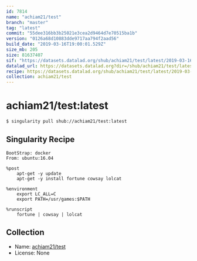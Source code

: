 ```yaml
---
id: 7814
name: "achiam21/test"
branch: "master"
tag: "latest"
commit: "55dee316bb3b25021e3cea2d9464d7e70515ba1b"
version: "0126a68d10883dde9717aa794f2aad56"
build_date: "2019-03-16T19:00:01.529Z"
size_mb: 205
size: 81637407
sif: "https://datasets.datalad.org/shub/achiam21/test/latest/2019-03-16-55dee316-0126a68d/0126a68d10883dde9717aa794f2aad56.simg"
datalad_url: https://datasets.datalad.org?dir=/shub/achiam21/test/latest/2019-03-16-55dee316-0126a68d/
recipe: https://datasets.datalad.org/shub/achiam21/test/latest/2019-03-16-55dee316-0126a68d/Singularity
collection: achiam21/test
---
```


# achiam21/test:latest

```bash
$ singularity pull shub://achiam21/test:latest
```

## Singularity Recipe

```singularity
BootStrap: docker
From: ubuntu:16.04

%post
    apt-get -y update
    apt-get -y install fortune cowsay lolcat

%environment
    export LC_ALL=C
    export PATH=/usr/games:$PATH

%runscript
    fortune | cowsay | lolcat
```

## Collection

 - Name: [achiam21/test](https://github.com/achiam21/test)
 - License: None

